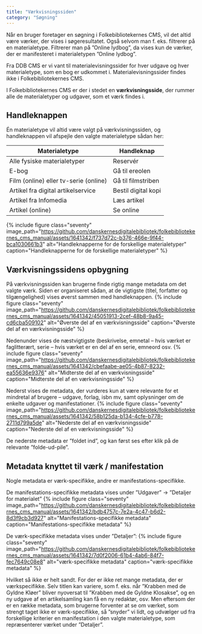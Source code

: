 ```yaml
---
title: "Værkvisningssiden"
category: "Søgning"
---
```


Når en bruger foretager en søgning i Folkebibliotekernes CMS, vil det altid være værker, der vises i søgeresultatet. Også selvom man f. eks. filtrerer på en materialetype. Filtrerer man på ”Online lydbog”, da vises kun de værker, der er manifesteret i materialetypen ”Online lydbog”. 

Fra DDB CMS er vi vant til materialevisningssider for hver udgave og hver materialetype, som en bog er udkommet i. Materialevisningssider findes ikke i Folkebibliotekernes CMS.  

I Folkebibliotekernes CMS er der i stedet en **værkvisningsside**, der rummer alle de materialetyper og udgaver, som et værk findes i.
## Handleknappen
Én materialetype vil altid være valgt på værkvisningssiden, og handleknappen vil afspejle den valgte materialetype sådan her:

| Materialetype| Handleknap |
| -------- | ------- |
| Alle fysiske materialetyper  | Reservér |
| E-bog	| Gå til ereolen |
| Film (online) eller tv-serie (online)	| Gå til filmstriben |
| Artikel fra digital artikelservice | Bestil digital kopi |
| Artikel fra Infomedia	| Læs artikel |
| Artikel (online) | Se online |

{% include figure class="seventy" image_path="https://github.com/danskernesdigitalebibliotek/folkebibliotekernes_cms_manual/assets/1641342/f737d72c-b376-466e-9f44-bca1030661b3" alt="Handleknapperne for de forskellige materialetyper" caption="Handleknapperne for de forskellige materialetyper" %} 
## Værkvisningssidens opbygning
På værkvisningssiden kan brugerne finde rigtig mange metadata om det valgte værk.
Siden er organiseret sådan, at de vigtigste (titel, forfatter og tilgængelighed) vises øverst sammen med handleknappen.
{% include figure class="seventy" image_path="https://github.com/danskernesdigitalebibliotek/folkebibliotekernes_cms_manual/assets/1641342/45051913-2cef-48b8-9a45-cd6cba509102" alt="Øverste del af en værkvisningsside" caption="Øverste del af en værkvisningsside" %} 

Nedenunder vises de næstvigtigste (beskrivelse, emnetal – hvis værket er faglitterært, serie – hvis værket er en del af en serie, emneord osv.
{% include figure class="seventy" image_path="https://github.com/danskernesdigitalebibliotek/folkebibliotekernes_cms_manual/assets/1641342/cbefaabe-ae05-4b87-8232-ea55636e9376" alt="Midterste del af en værkvisningsside" caption="Midterste del af en værkvisningsside" %} 

Nederst vises de metadata, der vurderes kun at være relevante for et mindretal af brugere – udgave, forlag, isbn mv, samt oplysninger om de enkelte udgaver og manifestationer.
{% include figure class="seventy" image_path="https://github.com/danskernesdigitalebibliotek/folkebibliotekernes_cms_manual/assets/1641342/58b125da-b134-4cfe-b778-2711d799a5de" alt="Nederste del af en værkvisningsside" caption="Nederste del af en værkvisningsside" %} 

De nederste metadata er ”foldet ind”, og kan først ses efter klik på de relevante ”folde-ud-pile”.
## Metadata knyttet til værk / manifestation
Nogle metadata er værk-specifikke, andre er manifestations-specifikke.

De manifestations-specifikke metadata vises under ”Udgaver” -> ”Detaljer for materialet”
{% include figure class="seventy" image_path="https://github.com/danskernesdigitalebibliotek/folkebibliotekernes_cms_manual/assets/1641342/bdb4757c-7e2a-4c47-b6d2-8d3f9cb3d927" alt="Manifestations-specifikke metadata" caption="Manifestations-specifikke metadata" %} 

De værk-specifikke metadata vises under ”Detaljer”:
{% include figure class="seventy" image_path="https://github.com/danskernesdigitalebibliotek/folkebibliotekernes_cms_manual/assets/1641342/7d0f2006-61b4-4ab6-84f7-fec7649c08e8" alt="værk-specifikke metadata" caption="værk-specifikke metadata" %} 

Hvilket så ikke er helt sandt. For der er ikke ret mange metadata, der er værkspecifikke. Selv titlen kan variere, som f. eks. når ”Krabben med de Gyldne Kløer” bliver nyoversat til ”Krabben med de Gyldne Klosakse”, og en ny udgave af en artikelsamling kan få en ny redaktør, osv. Men eftersom der er en række metadata, som brugerne forventer at se om værket, som strengt taget ikke er værk-specifikke, så ”snyder” vi lidt, og udvælger ud fra forskellige kriterier en manifestation i den valgte materialetype, som repræsenterer værket under ”Detaljer”.






